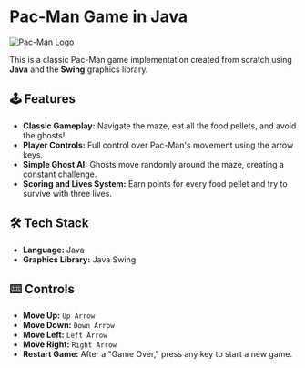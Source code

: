 # Pac-Man Game in Java

![Pac-Man Logo](assets/pacman_logo.png)

This is a classic Pac-Man game implementation created from scratch using **Java** and the **Swing** graphics library.

## 🕹️ Features

* **Classic Gameplay:** Navigate the maze, eat all the food pellets, and avoid the ghosts!
* **Player Controls:** Full control over Pac-Man's movement using the arrow keys.
* **Simple Ghost AI:** Ghosts move randomly around the maze, creating a constant challenge.
* **Scoring and Lives System:** Earn points for every food pellet and try to survive with three lives.

## 🛠️ Tech Stack

* **Language:** Java
* **Graphics Library:** Java Swing 


## ⌨️ Controls

* **Move Up:** `Up Arrow`
* **Move Down:** `Down Arrow`
* **Move Left:** `Left Arrow`
* **Move Right:** `Right Arrow`
* **Restart Game:** After a "Game Over," press any key to start a new game.

